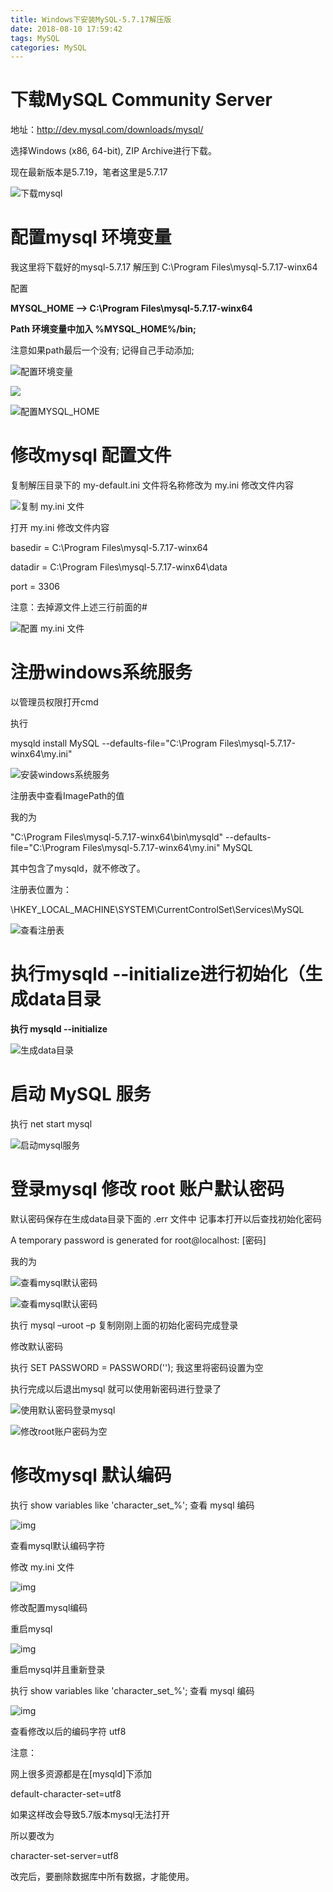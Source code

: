 ```yaml
---
title: Windows下安装MySQL-5.7.17解压版
date: 2018-08-10 17:59:42
tags: MySQL
categories: MySQL
---
```


# 下载MySQL Community Server

地址：http://dev.mysql.com/downloads/mysql/

选择Windows (x86, 64-bit), ZIP Archive进行下载。

现在最新版本是5.7.19，笔者这里是5.7.17

 ![下载mysql](https://upload-images.jianshu.io/upload_images/7779890-73ecf6d14210466b.png?imageMogr2/auto-orient/strip%7CimageView2/2/w/1240)


# 配置mysql 环境变量

我这里将下载好的mysql-5.7.17 解压到 C:\Program Files\mysql-5.7.17-winx64

配置

**MYSQL_HOME  —>  C:\Program Files\mysql-5.7.17-winx64**

**Path 环境变量中加入    %MYSQL_HOME%/bin;**

注意如果path最后一个没有; 记得自己手动添加;

 ![配置环境变量](https://upload-images.jianshu.io/upload_images/7779890-c82f23f38b84c1ca.png?imageMogr2/auto-orient/strip%7CimageView2/2/w/700)



 ![](https://upload-images.jianshu.io/upload_images/7779890-1ed35c42cf341d90.png?imageMogr2/auto-orient/strip%7CimageView2/2/w/700)



![配置MYSQL_HOME](https://upload-images.jianshu.io/upload_images/7779890-a0475d1295ec9ce4.png?imageMogr2/auto-orient/strip%7CimageView2/2/w/700) 



# 修改mysql 配置文件

复制解压目录下的 my-default.ini 文件将名称修改为 my.ini 修改文件内容

 ![复制 my.ini 文件](https://upload-images.jianshu.io/upload_images/7779890-a6de142ab813ad8a.png?imageMogr2/auto-orient/strip%7CimageView2/2/w/700)



打开 my.ini 修改文件内容

basedir = C:\Program Files\mysql-5.7.17-winx64

datadir = C:\Program Files\mysql-5.7.17-winx64\data

port = 3306

注意：去掉源文件上述三行前面的#

![配置 my.ini 文件](https://upload-images.jianshu.io/upload_images/7779890-01482d69cb731a3c.png?imageMogr2/auto-orient/strip%7CimageView2/2/w/700) 



# 注册windows系统服务

以管理员权限打开cmd

执行

mysqld install MySQL --defaults-file="C:\Program Files\mysql-5.7.17-winx64\my.ini"

 ![安装windows系统服务](https://upload-images.jianshu.io/upload_images/7779890-4b560979e280ef7e.png?imageMogr2/auto-orient/strip%7CimageView2/2/w/700)

注册表中查看ImagePath的值

我的为

"C:\Program Files\mysql-5.7.17-winx64\bin\mysqld" --defaults-file="C:\Program Files\mysql-5.7.17-winx64\my.ini" MySQL

其中包含了mysqld，就不修改了。

注册表位置为：

\HKEY_LOCAL_MACHINE\SYSTEM\CurrentControlSet\Services\MySQL

 ![查看注册表](https://upload-images.jianshu.io/upload_images/7779890-764ad0cb56f7a1b4.png?imageMogr2/auto-orient/strip%7CimageView2/2/w/700)



# 执行mysqld --initialize进行初始化（生成data目录

**执行 mysqld --initialize**

 ![生成data目录](https://upload-images.jianshu.io/upload_images/7779890-54c06e5e88d80d03.png?imageMogr2/auto-orient/strip%7CimageView2/2/w/700)



# 启动 MySQL 服务 

执行 net start mysql

 ![启动mysql服务](https://upload-images.jianshu.io/upload_images/7779890-36b66e48a493be78.png?imageMogr2/auto-orient/strip%7CimageView2/2/w/700)

# 登录mysql 修改 root 账户默认密码 

默认密码保存在生成data目录下面的 .err 文件中 记事本打开以后查找初始化密码

A temporary password is generated for root@localhost: [密码]

我的为

 ![查看mysql默认密码](https://upload-images.jianshu.io/upload_images/7779890-f6105fb43d110ed3.png?imageMogr2/auto-orient/strip%7CimageView2/2/w/700)



 ![查看mysql默认密码](https://upload-images.jianshu.io/upload_images/7779890-cee82bdbca026017.png?imageMogr2/auto-orient/strip%7CimageView2/2/w/700)



执行 mysql –uroot –p  复制刚刚上面的初始化密码完成登录

修改默认密码

执行 SET PASSWORD = PASSWORD('');  我这里将密码设置为空

执行完成以后退出mysql 就可以使用新密码进行登录了

![使用默认密码登录mysql](https://upload-images.jianshu.io/upload_images/7779890-2e1ff6ff641fc0a1.png?imageMogr2/auto-orient/strip%7CimageView2/2/w/700) 



 ![修改root账户密码为空](https://upload-images.jianshu.io/upload_images/7779890-78b583f159ef7e16.png?imageMogr2/auto-orient/strip%7CimageView2/2/w/700)



# 修改mysql 默认编码 

执行 show variables like 'character_set_%';  查看 mysql 编码

 ![img](https://upload-images.jianshu.io/upload_images/7779890-f980b405e8a7a985.png?imageMogr2/auto-orient/strip%7CimageView2/2/w/700)

查看mysql默认编码字符

修改 my.ini 文件

 ![img](https://upload-images.jianshu.io/upload_images/7779890-592115d4c335f4fe.png?imageMogr2/auto-orient/strip%7CimageView2/2/w/700)

修改配置mysql编码

重启mysql

 ![img](https://upload-images.jianshu.io/upload_images/7779890-b9fe603076e9cbb6.png?imageMogr2/auto-orient/strip%7CimageView2/2/w/700)

重启mysql并且重新登录

执行 show variables like 'character_set_%';  查看 mysql 编码

 ![img](https://upload-images.jianshu.io/upload_images/7779890-ce2989ab8b44781e.png?imageMogr2/auto-orient/strip%7CimageView2/2/w/700)

查看修改以后的编码字符 utf8

注意：

网上很多资源都是在[mysqld]下添加

default-character-set=utf8

如果这样改会导致5.7版本mysql无法打开

所以要改为

character-set-server=utf8

改完后，要删除数据库中所有数据，才能使用。

 